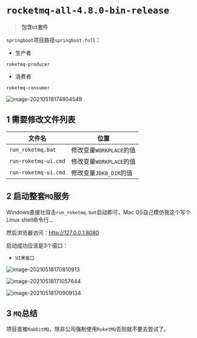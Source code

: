 # `rocketmq-all-4.8.0-bin-release`

> **包含`UI`套件**

`springboot`项目路径`springboot-full`：

- 生产者

`roketmq-producer`

- 消费者

`roketmq-consumer`

![image-20210518174804549](https://alphahub-test-bucket.oss-cn-shanghai.aliyuncs.com/image/image-20210518174804549.png)

## 1 需要修改文件列表

| 文件名               | 位置                    |
| -------------------- | ----------------------- |
| `run_roketmq.bat`    | 修改变量`WORKPLACE`的值 |
| `run-roketmq-ui.cmd` | 修改变量`WORKPLACE`的值 |
| `run-roketmq-ui.cmd` | 修改变量`JDK8_DIR`的值  |



## 2 启动整套`MQ`服务

Windows直接壮双击`run_roketmq.bat`启动即可，Mac OS自己模仿我这个写个Linux shell命令行...

然后浏览器访问：http://127.0.0.1:8080

启动成功应该是3个窗口：

- `UI黑窗口`

![image-20210518170810913](https://alphahub-test-bucket.oss-cn-shanghai.aliyuncs.com/image/image-20210518170810913.png)

![image-20210518171057644](https://alphahub-test-bucket.oss-cn-shanghai.aliyuncs.com/image/image-20210518171057644.png)

![image-20210518170909134](https://alphahub-test-bucket.oss-cn-shanghai.aliyuncs.com/image/image-20210518170909134.png)

## 3 `MQ`总结

项目首推`RabbitMQ`，除非公司强制使用`RoketMQ`否则就不要去尝试了。


